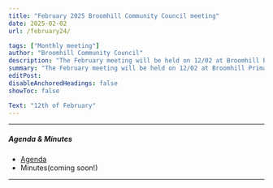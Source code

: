 ```yaml
---
title: "February 2025 Broomhill Community Council meeting" 
date: 2025-02-02
url: /february24/

tags: ["Monthly meeting"]
author: "Broomhill Community Council"
description: "The February meeting will be held on 12/02 at Broomhill Primary School." 
summary: "The February meeting will be held on 12/02 at Broomhill Primary School."
editPost:
disableAnchoredHeadings: false
showToc: false

Text: "12th of February"
---
```


---

##### Agenda & Minutes
+ [Agenda](/feb25.pdf)
+ Minutes(coming soon!)

---

